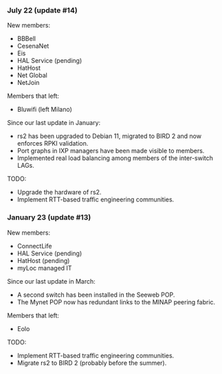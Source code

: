 ### July 22 (update #14) ###

New members:

* BBBell
* CesenaNet
* Eis
* HAL Service (pending)
* HatHost
* Net Global
* NetJoin

Members that left:

* Bluwifi (left Milano)

Since our last update in January:

* rs2 has been upgraded to Debian 11, migrated to BIRD 2 and now
  enforces RPKI validation.
* Port graphs in IXP managers have been made visible to members.
* Implemented real load balancing among members of the inter-switch LAGs.

TODO:

* Upgrade the hardware of rs2.
* Implement RTT-based traffic engineering communities.

### January 23 (update #13) ###

New members:

* ConnectLife
* HAL Service (pending)
* HatHost (pending)
* myLoc managed IT

Since our last update in March:

* A second switch has been installed in the Seeweb POP.
* The Mynet POP now has redundant links to the MINAP peering fabric.

Members that left:

* Eolo

TODO:

* Implement RTT-based traffic engineering communities.
* Migrate rs2 to BIRD 2 (probably before the summer).

